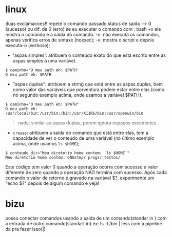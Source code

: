 # linux
duas exclamacoes!! repete o comando passado
status de saida --> 0 (sucesso) ou dif. de 0 (erro)
se eu executar o comando com : bash +x ele mostra o comando e a saída do comando.
-n: não executa os comandos, apenas verifica erros de sintaxe (noexec);
-v: mostra o script e depois executa-o (verbose);
- 'aspas simples': atribuem o conteúdo exato do que está escrito entre as aspas simples à uma variável.
```
$ caminho='O meu path eh: $PATH'
O meu path eh: $PATH
```
- "aspas duplas": atribuem a string que está entre as aspas duplas, bem como valor das variáveis que porventura podem estar entre elas (como no segundo exemplo acima, onde usamos a variável $PATH).
```
$ caminho="O meu path eh: $PATH"
O meu path eh: /usr/local/bin:/usr/bin:/bin:/usr/X11R6/bin:/usr/openwin/bin
```
> nada: similar as aspas duplas, porém ignora espaços excedentes.

- `crases`: atribuem a saída do comando que está entre elas, tem a capacidade de ver o conteúdo de uma variável (no último exemplo acima, onde usamos `ls $HOME`);
```
$ conteudo_dir="Meu diretorio home contem: `ls $HOME`"
Meu diretorio home contem: GNUstep/ progs/ textos/
```

Este código tem valor 0 quando a operação ocorre com sucesso e valor diferente de zero quando a operação NÃO termina com sucesso.
Após cada comando o valor de retorno é gravado na variável $?, experimente um "echo $?" depois de algum comando e veja!

# bizu
posso conectar comandos usando a saida de um comando(standar in ) com a entrada de outro comando(standart in)
ex: ls -l /bin | less com a pipeline da pra fazer isso(|)